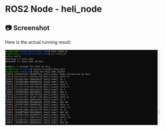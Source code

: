# ROS2 Node - heli_node




## 📷 Screenshot

Here is the actual running result:

![运行截图](images/WechatIMG1447.jpg)








      





     



